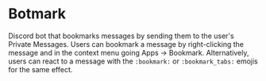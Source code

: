 <!--
 * @file README.md
 * @author Izan Cuetara Diez (a.k.a. Unstavle)
 * @version v1.0 | 2021-11-23
 * @fileoverview Botmark's README
-->

# Botmark

Discord bot that bookmarks messages by sending them to the user's Private Messages. Users can bookmark a message by right-clicking the message and in the context menu going Apps -> Bookmark. Alternatively, users can react to a message with the `:bookmark:` or `:bookmark_tabs:` emojis for the same effect.

